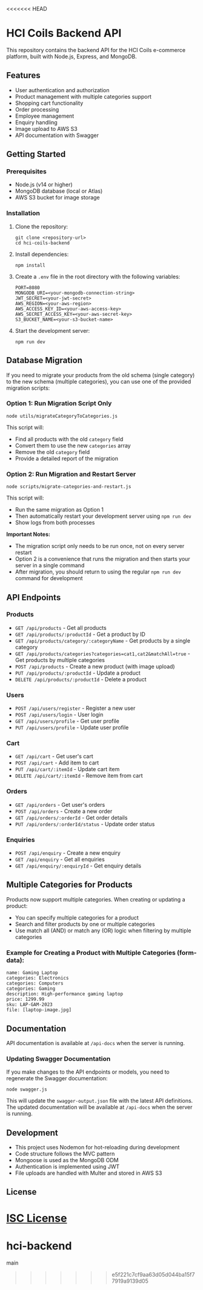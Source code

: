 <<<<<<< HEAD
# HCI Coils Backend API

This repository contains the backend API for the HCI Coils e-commerce platform, built with Node.js, Express, and MongoDB.

## Features

- User authentication and authorization
- Product management with multiple categories support
- Shopping cart functionality
- Order processing
- Employee management
- Enquiry handling
- Image upload to AWS S3
- API documentation with Swagger

## Getting Started

### Prerequisites

- Node.js (v14 or higher)
- MongoDB database (local or Atlas)
- AWS S3 bucket for image storage

### Installation

1. Clone the repository:

   ```
   git clone <repository-url>
   cd hci-coils-backend
   ```

2. Install dependencies:

   ```
   npm install
   ```

3. Create a `.env` file in the root directory with the following variables:

   ```
   PORT=8080
   MONGODB_URI=<your-mongodb-connection-string>
   JWT_SECRET=<your-jwt-secret>
   AWS_REGION=<your-aws-region>
   AWS_ACCESS_KEY_ID=<your-aws-access-key>
   AWS_SECRET_ACCESS_KEY=<your-aws-secret-key>
   S3_BUCKET_NAME=<your-s3-bucket-name>
   ```

4. Start the development server:
   ```
   npm run dev
   ```

## Database Migration

If you need to migrate your products from the old schema (single category) to the new schema (multiple categories), you can use one of the provided migration scripts:

### Option 1: Run Migration Script Only

```
node utils/migrateCategoryToCategories.js
```

This script will:

- Find all products with the old `category` field
- Convert them to use the new `categories` array
- Remove the old `category` field
- Provide a detailed report of the migration

### Option 2: Run Migration and Restart Server

```
node scripts/migrate-categories-and-restart.js
```

This script will:

- Run the same migration as Option 1
- Then automatically restart your development server using `npm run dev`
- Show logs from both processes

**Important Notes:**

- The migration script only needs to be run once, not on every server restart
- Option 2 is a convenience that runs the migration and then starts your server in a single command
- After migration, you should return to using the regular `npm run dev` command for development

## API Endpoints

### Products

- `GET /api/products` - Get all products
- `GET /api/products/:productId` - Get a product by ID
- `GET /api/products/category/:categoryName` - Get products by a single category
- `GET /api/products/categories?categories=cat1,cat2&matchAll=true` - Get products by multiple categories
- `POST /api/products` - Create a new product (with image upload)
- `PUT /api/products/:productId` - Update a product
- `DELETE /api/products/:productId` - Delete a product

### Users

- `POST /api/users/register` - Register a new user
- `POST /api/users/login` - User login
- `GET /api/users/profile` - Get user profile
- `PUT /api/users/profile` - Update user profile

### Cart

- `GET /api/cart` - Get user's cart
- `POST /api/cart` - Add item to cart
- `PUT /api/cart/:itemId` - Update cart item
- `DELETE /api/cart/:itemId` - Remove item from cart

### Orders

- `GET /api/orders` - Get user's orders
- `POST /api/orders` - Create a new order
- `GET /api/orders/:orderId` - Get order details
- `PUT /api/orders/:orderId/status` - Update order status

### Enquiries

- `POST /api/enquiry` - Create a new enquiry
- `GET /api/enquiry` - Get all enquiries
- `GET /api/enquiry/:enquiryId` - Get enquiry details

## Multiple Categories for Products

Products now support multiple categories. When creating or updating a product:

- You can specify multiple categories for a product
- Search and filter products by one or multiple categories
- Use match all (AND) or match any (OR) logic when filtering by multiple categories

### Example for Creating a Product with Multiple Categories (form-data):

```
name: Gaming Laptop
categories: Electronics
categories: Computers
categories: Gaming
description: High-performance gaming laptop
price: 1299.99
sku: LAP-GAM-2023
file: [laptop-image.jpg]
```

## Documentation

API documentation is available at `/api-docs` when the server is running.

### Updating Swagger Documentation

If you make changes to the API endpoints or models, you need to regenerate the Swagger documentation:

```
node swagger.js
```

This will update the `swagger-output.json` file with the latest API definitions. The updated documentation will be available at `/api-docs` when the server is running.

## Development

- This project uses Nodemon for hot-reloading during development
- Code structure follows the MVC pattern
- Mongoose is used as the MongoDB ODM
- Authentication is implemented using JWT
- File uploads are handled with Multer and stored in AWS S3

## License

[ISC License](LICENSE)
=======
# hci-backend
main
>>>>>>> e5f221c7cf9aa63d05d044ba15f77919a9139d05
